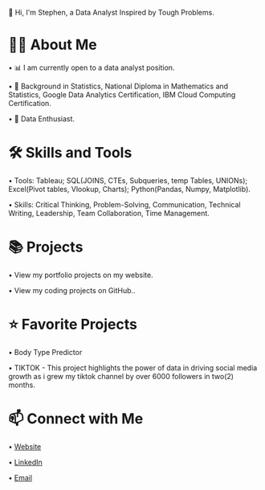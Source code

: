 👋 Hi, I'm Stephen, a Data Analyst Inspired by Tough Problems.


# 🙋‍♀️ About Me

• 📊 I am currently open to a data analyst position.

• 📐 Background in Statistics, National Diploma in Mathematics and Statistics, Google Data Analytics Certification, IBM Cloud Computing Certification.

  • 👗 Data Enthusiast.

# 🛠 Skills and Tools

• Tools: Tableau; SQL(JOINS, CTEs, Subqueries, temp Tables, UNIONs); Excel(Pivot tables, Vlookup, Charts); Python(Pandas, Numpy, Matplotlib).

• Skills: Critical Thinking, Problem-Solving, Communication, Technical Writing, Leadership, Team Collaboration, Time Management.


# 📚 Projects

• View my portfolio projects on my website.

• View my coding projects on GitHub..


# ⭐ Favorite Projects

• Body Type Predictor

• TIKTOK - This project highlights the power of data in driving social media growth as i grew my tiktok channel by over 6000 followers in two(2) months.

# 📫 Connect with Me

• [Website](https://stephenkelly.my.canva.site/)

• [LinkedIn](https://www.linkedin.com/in/stephen-kelly-86768a344/?lipi=urn%3Ali%3Apage%3Ad_flagship3_feed%3BCC7pbFouQlm2vSnED5dKRg%3D%3D)

• [Email](stephenkelly1356@icloud.com)
